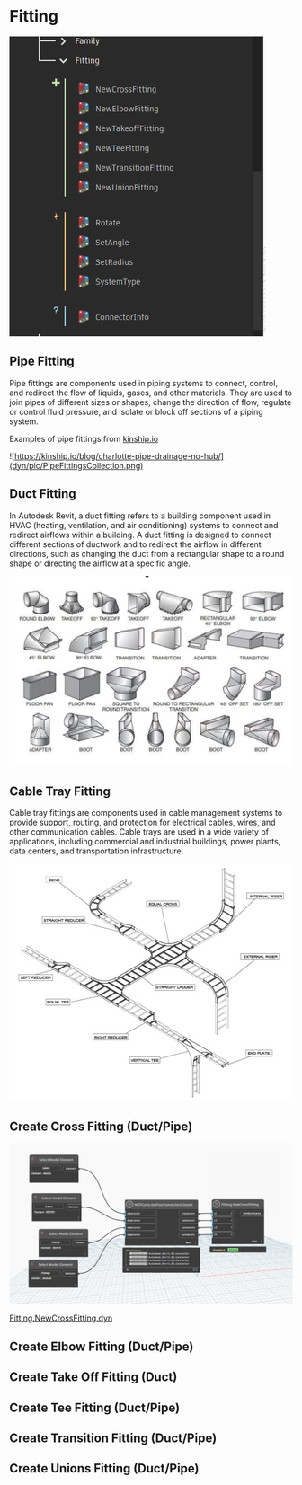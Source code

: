 ```{contents}
```
# Fitting

![](dyn/pic/Fitting.png)

## Pipe Fitting

Pipe fittings are components used in piping systems to connect, control, and redirect the flow of liquids, gases, and other materials. They are used to join pipes of different sizes or shapes, change the direction of flow, regulate or control fluid pressure, and isolate or block off sections of a piping system.

Examples of pipe fittings from [kinship.io](https://kinship.io/blog/charlotte-pipe-drainage-no-hub/)

![https://kinship.io/blog/charlotte-pipe-drainage-no-hub/](dyn/pic/PipeFittingsCollection.png)


## Duct Fitting

In Autodesk Revit, a duct fitting refers to a building component used in HVAC (heating, ventilation, and air conditioning) systems to connect and redirect airflows within a building. A duct fitting is designed to connect different sections of ductwork and to redirect the airflow in different directions, such as changing the duct from a rectangular shape to a round shape or directing the airflow at a specific angle.

![](dyn/pic/DuctFittings.jpg)

## Cable Tray Fitting

Cable tray fittings are components used in cable management systems to provide support, routing, and protection for electrical cables, wires, and other communication cables. Cable trays are used in a wide variety of applications, including commercial and industrial buildings, power plants, data centers, and transportation infrastructure.

![](dyn/pic/photo-Steel-Cable-Ladder.jpg)

## Create Cross Fitting (Duct/Pipe)

![](dyn/pic/Fitting.NewCrossFitting.png)

[Fitting.NewCrossFitting.dyn](https://github.com/chuongmep/OpenMEP/blob/dev/docs/OpenMEPPage/dyn/Fitting.NewCrossFitting.dyn)

## Create Elbow Fitting (Duct/Pipe)

## Create Take Off Fitting (Duct)

## Create Tee Fitting (Duct/Pipe)

## Create Transition Fitting (Duct/Pipe)

## Create Unions Fitting (Duct/Pipe)




